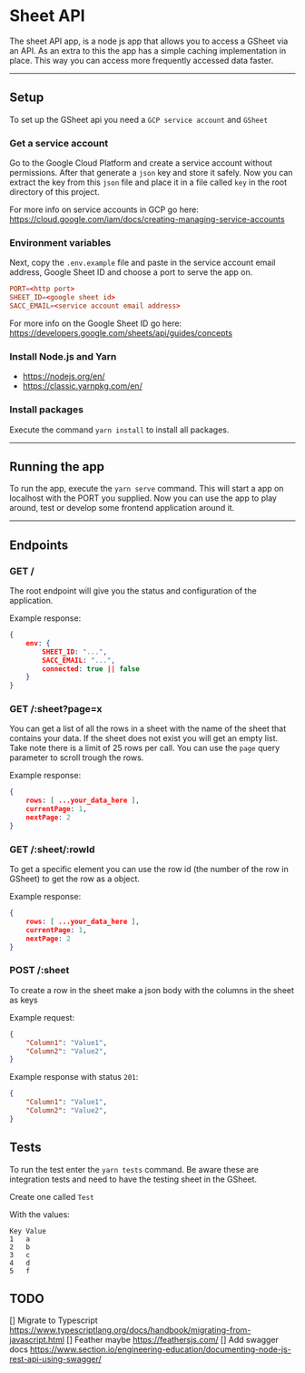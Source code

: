 # Sheet API
The sheet API app, is a node js app that allows you to access a GSheet via an API. As an extra to this the app has a simple caching implementation in place. This way you can access more frequently accessed data faster.

---

## Setup
To set up the GSheet api you need a `GCP service account` and `GSheet`

### Get a service account
Go to the Google Cloud Platform and create a service account without permissions. After that generate a `json` key and store it safely.
Now you can extract the key from this `json` file and place it in a file called `key` in the root directory of this project.

For more info on service accounts in GCP go here: https://cloud.google.com/iam/docs/creating-managing-service-accounts

### Environment variables
Next, copy the `.env.example` file and paste in the service account email address, Google Sheet ID and choose a port to serve the app on.

```conf
PORT=<http port>
SHEET_ID=<google sheet id>
SACC_EMAIL=<service account email address>
```

For more info on the Google Sheet ID go here: https://developers.google.com/sheets/api/guides/concepts

### Install Node.js and Yarn
 - https://nodejs.org/en/
 - https://classic.yarnpkg.com/en/

### Install packages
Execute the command `yarn install` to install all packages.

---

## Running the app
To run the app, execute the `yarn serve` command. This will start a app on localhost with the PORT you supplied. Now you can use the app to play around, test or develop some frontend application around it.

---

## Endpoints

### GET /
The root endpoint will give you the status and configuration of the application.

Example response:
```json
{
    env: {
        SHEET_ID: "...",
        SACC_EMAIL: "...",
        connected: true || false
    }
}
```

### GET /:sheet?page=x
You can get a list of all the rows in a sheet with the name of the sheet that contains your data. If the sheet does not exist you will get an empty list. Take note there is a limit of 25 rows per call. You can use the `page` query parameter to scroll trough the rows.

Example response:
```json
{
    rows: [ ...your_data_here ],
    currentPage: 1,
    nextPage: 2
}
```

### GET /:sheet/:rowId
To get a specific element you can use the row id (the number of the row in GSheet) to get the row as a object. 

Example response:
```json
{
    rows: [ ...your_data_here ],
    currentPage: 1,
    nextPage: 2
}
```

### POST /:sheet
To create a row in the sheet make a json body with the columns in the sheet as keys

Example request:
```json
{
    "Column1": "Value1",
    "Column2": "Value2",
}
```

Example response with status `201`:
```json
{
    "Column1": "Value1",
    "Column2": "Value2",
}
```

## Tests
To run the test enter the `yarn tests` command. Be aware these are integration tests and need to have the testing sheet in the GSheet.

Create one called `Test`

With the values:

```
Key	Value
1	a
2	b
3	c
4	d
5	f
```

## TODO

[] Migrate to Typescript https://www.typescriptlang.org/docs/handbook/migrating-from-javascript.html
[] Feather maybe https://feathersjs.com/
[] Add swagger docs https://www.section.io/engineering-education/documenting-node-js-rest-api-using-swagger/

